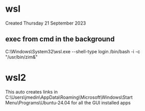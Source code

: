 # wsl
Created Thursday 21 September 2023

exec from cmd in the background
-------------------------------

C:\Windows\System32\wsl.exe --shell-type login /bin/bash -i -c "/usr/bin/zim&"

wsl2
====

This auto creates links in C:\Users\jmedin\AppData\Roaming\Microsoft\Windows\Start Menu\Programs\Ubuntu-24.04 for all the GUI installed apps




